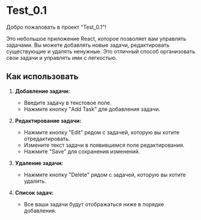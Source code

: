 # Test_0.1

Добро пожаловать в проект "Test_0.1"!

Это небольшое приложение React, которое позволяет вам управлять задачами. Вы можете добавлять новые задачи, редактировать существующие и удалять ненужные. Это отличный способ организовать свои задачи и управлять ими с легкостью.

## Как использовать

1. **Добавление задачи:**
   - Введите задачу в текстовое поле.
   - Нажмите кнопку "Add Task" для добавления задачи.

2. **Редактирование задачи:**
   - Нажмите кнопку "Edit" рядом с задачей, которую вы хотите отредактировать.
   - Измените текст задачи в появившемся поле редактирования.
   - Нажмите "Save" для сохранения изменений.

3. **Удаление задачи:**
   - Нажмите кнопку "Delete" рядом с задачей, которую вы хотите удалить.

4. **Список задач:**
   - Все ваши задачи будут отображаться ниже в порядке добавления.
